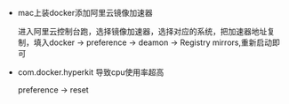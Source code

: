 #### 
- mac上装docker添加阿里云镜像加速器

  进入阿里云控制台跑，选择镜像加速器，选择对应的系统，把加速器地址复制，填入docker -> preference -> deamon 
  -> Registry mirrors,重新启动即可
  
- com.docker.hyperkit 导致cpu使用率超高
   
  preference -> reset
  
  